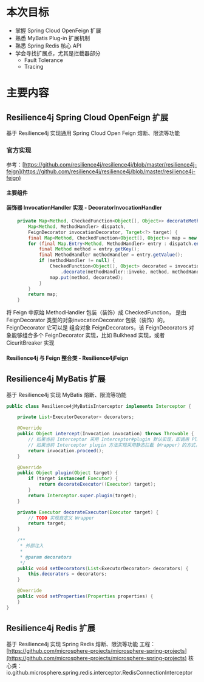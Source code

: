 # 本次目标
- 掌握 Spring Cloud OpenFeign 扩展
- 熟悉 MyBatis Plug-in 扩展机制
- 熟悉 Spring Redis 核心 API
- 学会寻找扩展点，尤其是拦截器部分
   - Fault Tolerance
   - Tracing
# 主要内容
## Resilience4j Spring Cloud OpenFeign 扩展
基于 Resilience4j 实现通用 Spring Cloud Open Feign 熔断、限流等功能
### 官方实现
参考：[https://github.com/resilience4j/resilience4j/blob/master/resilience4j-feign](https://github.com/resilience4j/resilience4j/blob/master/resilience4j-feign)

#### 主要组件
#### 装饰器 InvocationHandler 实现 - DecoratorInvocationHandler
```java
    private Map<Method, CheckedFunction<Object[], Object>> decorateMethodHandlers(
        Map<Method, MethodHandler> dispatch,
        FeignDecorator invocationDecorator, Target<?> target) {
        final Map<Method, CheckedFunction<Object[], Object>> map = new HashMap<>();
        for (final Map.Entry<Method, MethodHandler> entry : dispatch.entrySet()) {
            final Method method = entry.getKey();
            final MethodHandler methodHandler = entry.getValue();
            if (methodHandler != null) {
                CheckedFunction<Object[], Object> decorated = invocationDecorator
                    .decorate(methodHandler::invoke, method, methodHandler, target);
                map.put(method, decorated);
            }
        }
        return map;
    }
```
将 Feign 中原始 MethodHandler 包装（装饰）成 CheckedFunction， 是由  FeignDecorator 类型的对象invocationDecorator 包装（装饰）的。FeignDecorator 它可以是 组合对象 FeignDecorators，该 FeignDecorators 对象能够组合多个 FeignDecorator 实现，比如 Bulkhead 实现，或者 CicuritBreaker 实现

#### Resilience4j 与 Feign 整合类  - Resilience4jFeign

## Resilience4j  MyBatis 扩展
基于 Resilience4j 实现 MyBatis  熔断、限流等功能

```java
public class Resilience4jMyBatisInterceptor implements Interceptor {

    private List<ExecutorDecorator> decorators;

    @Override
    public Object intercept(Invocation invocation) throws Throwable {
        // 如果当前 Interceptor 采用 Interceptor#plugin 默认实现，即调用 Plugin.wrap(target, this)，当前方法会被执行
        // 如果当前 Interceptor plugin 方法实现采用静态拦截（Wrapper）的方式，那么，本方法不会被执行
        return invocation.proceed();
    }

    @Override
    public Object plugin(Object target) {
        if (target instanceof Executor) {
            return decorateExecutor((Executor) target);
        }
        return Interceptor.super.plugin(target);
    }

    private Executor decorateExecutor(Executor target) {
        // TODO 实现自定义 Wrapper
        return target;
    }

    /**
     * 外部注入
     *
     * @param decorators
     */
    public void setDecorators(List<ExecutorDecorator> decorators) {
        this.decorators = decorators;
    }

    @Override
    public void setProperties(Properties properties) {
    }
}
```
## Resilience4j Redis 扩展
基于 Resilience4j  实现 Spring Redis 熔断、限流等功能
工程：[https://github.com/microsphere-projects/microsphere-spring-projects](https://github.com/microsphere-projects/microsphere-spring-projects)
核心类：io.github.microsphere.spring.redis.interceptor.RedisConnectionInterceptor
